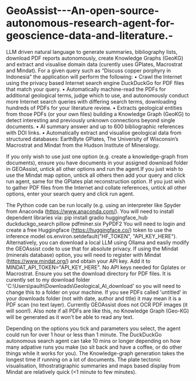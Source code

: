 # GeoAssist---An-open-source-autonomous-research-agent-for-geoscience-data-and-literature.-
LLM driven natural language to generate summaries, bibliography lists, download PDF reports autonomously, create Knowledge Graphs (GeoKG) and extract and visualise domain data (curently uses GPlates, Macrostrat and Mindat).
For a given query such as “Discuss copper porphyry in Indonesia” the application will perform the following:
•	Crawl the Internet using the privacy based Internet search engine DuckDuckGo for PDF files that match your query.
•	Automatically machine-read the PDFs for additional geological terms, judge which to use, and autonomously conduct more Internet search queries with differing search terms, downloading hundreds of PDFs for your literature review.
•	Extracts geological entities from those PDFs (or your own files) building a Knowledge Graph (GeoKG) to detect interesting and previously unknown connections beyond single documents.
•	AI summary answer and up to 600 bibliographic references with DOI links.
•	Automatically extract and visualise geological data from structured databases: EarthByte GPlates, The University of Wisconsin’s Macrostrat and Mindat from the Hudson Institute of Mineralogy.

If you only wish to use just one option (e.g. create a knowledge-graph from documents), ensure you have documents in your assigned download folder in GEOAssist, untick all other options and run the agent.If you just wish to use the Mindat map option, untick all others then add your query and click run agent, same for the GPlates plat reconstruction option. If you just wish to gather PDF files from the Internet and collate references, untick all other options, enter your search query and click run agent. 

The Python code can be run locally (e.g. using an interpreter like Spyder from Anaconda (https://www.anaconda.com/). You will need to install dependent libraries via: pip install gradio huggingface_hub duckduckgo_search pillow pdfminer.six PyPDF2
You will need to login and create a free Huggingface (https://huggingface.co/) token to use the inference model os.environ.setdefault("HF_TOKEN", "API_KEY_HERE"). Alternatively, you can download a local LLM using Ollama and easily modify the GEOAssist code to use that for absolute privacy.
If using the Mindat (minerals database) option, you will need to register with Mindat (https://www.mindat.org/) and obtain your API key. Add it to MINDAT_API_TOKEN="API_KEY_HERE". No API keys needed for Gplates or Macrostrat.
Ensure you set the download directory for PDF files. It is curently set to my download folder 'C:\Users\paulh\Downloads\Geological_AI_download' so you will need to change this to a folder on your machine.
If you see PDFs called 'untitled' in your downloads folder (not with date, author and title) it may mean it is a PDF scan (no text layer). Currently GEOAssist does not OCR PDF images (it will soon!). Also note if all PDFs are like this, no Knowledge Graph (Geo-KG) will be generated as it won't be able to read any text.

Depending on the options you tick and parameters you select, the agent could run for over 1 hour or less than 1 minute. The DuckDuckGo autonomous search agent can take 10 mins or longer depending on how many adpative runs you make (so sit back and have a coffee, or do other things while it works for you). The Knowledge-graph generation takes the longest time if running on a lot of documents. The plate tectonic visualisation, lithostratigraphic summaries and maps based display from Mindat are relatively quick (<1 minute to few minutes).

